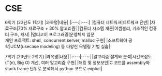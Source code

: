 # CSE

6학기 (23년도 1학기)
|과목명|내용|
|:---:|:---:|
|컴퓨터 네트워크|네트워크 전반|
|자료구조|70% 자료구조 + 30% 알고리즘|
|컴퓨터 시스템 개론|어셈블리, 기초적인 컴퓨터 구조, 캐시|
|멀티코어 프로그래밍|운영체제 입문 <br> 개인 프로젝트: shell, concurrent server, malloc 구현|
|소프트웨어 공학|UCM(usecase modeling) 등 다양한 모델링 기법 실습|  

7학기 (23년도 2학기)
|과목명|내용|
|:---:|:---:|
|알고리즘 설계와 분석|시간복잡도(T(n), Big O) 계산, 여러 알고리즘 구현|
|해킹 및 정보보안|C 코드를 assembly와 stack frame 단위로 분석해서 python 코드로 exploit|  
